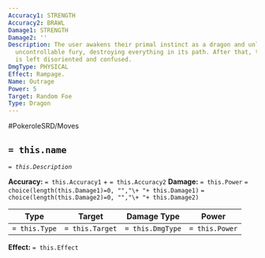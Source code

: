 ```yaml
---
Accuracy1: STRENGTH
Accuracy2: BRAWL
Damage1: STRENGTH
Damage2: ''
Description: The user awakens their primal instinct as a dragon and unleashes its
  uncontrollable fury, destroying everything in its path. After that, the Pokemon
  is left disoriented and confused.
DmgType: PHYSICAL
Effect: Rampage.
Name: Outrage
Power: 5
Target: Random Foe
Type: Dragon
---
```


#PokeroleSRD/Moves

## `= this.name` 
*`= this.Description`*

**Accuracy:** `= this.Accuracy1` + `= this.Accuracy2`
**Damage:** `= this.Power` `= choice(length(this.Damage1)=0, "","\+ "+ this.Damage1)` `= choice(length(this.Damage2)=0, "","\+ "+ this.Damage2)`

| Type          | Target          | Damage Type          | Power          |
| ------------- | --------------- | ---------------- | -------------- |
| `= this.Type` | `= this.Target` | `= this.DmgType` | `= this.Power` | 

**Effect:** `= this.Effect`
